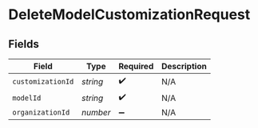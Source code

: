 # DeleteModelCustomizationRequest


## Fields

| Field              | Type               | Required           | Description        |
| ------------------ | ------------------ | ------------------ | ------------------ |
| `customizationId`  | *string*           | :heavy_check_mark: | N/A                |
| `modelId`          | *string*           | :heavy_check_mark: | N/A                |
| `organizationId`   | *number*           | :heavy_minus_sign: | N/A                |